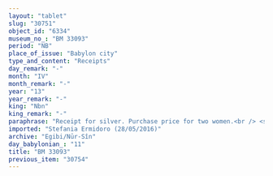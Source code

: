 ```yaml
---
layout: "tablet"
slug: "30751"
object_id: "6334"
museum_no_: "BM 33093"
period: "NB"
place_of_issue: "Babylon city"
type_and_content: "Receipts"
day_remark: "-"
month: "IV"
month_remark: "-"
year: "13"
year_remark: "-"
king: "Nbn"
king_remark: "-"
paraphrase: "Receipt for silver. Purchase price for two women.<br /> <strong>A</strong> receives 2 1/2 shekels of silver from <strong>B</strong>, the price for <strong>fC1</strong> and <strong>fC2</strong>, her daughter. This is in addition to an earlier debt &hellip; (uncl.). The above sum includes the 2 shekels of silver that he paid to <strong>A</strong> via <strong>D</strong>. The latter silver is &quot;of/for&quot; something that is lost in a badly preserved passage.<br /> &nbsp;<br /> <strong>A </strong>= Nab&ucirc;-mukīn-apli/Balāssu//Nappāhu; <strong>B </strong>= Itti-Marduk-balāṭu/Nab&ucirc;-ahhē-iddin//Egibi; f<strong>C1</strong> = fIna-ṣilli-bīti-ṣabat; f<strong>C2</strong> = fBāba-silim; <strong>D </strong>= Bēl-&scaron;akin-&hellip;"
imported: "Stefania Ermidoro (28/05/2016)"
archive: "Egibi/Nūr-Sîn"
day_babylonian_: "11"
title: "BM 33093"
previous_item: "30754"
---
```

